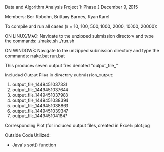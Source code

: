 Data and Algorithm Analysis
Project 1: Phase 2
December 9, 2015

Members: Ben Robohn, Brittany Barnes, Ryan Karel

To compile and run all cases (n = 10, 100, 500, 1000, 2000, 10000, 20000):

ON LINUX/MAC:
Navigate to the unzipped submission directory and type the commands:
./make.sh
./run.sh

ON WINDOWS:
Navigate to the unzipped submission directory and type the commands:
make.bat
run.bat

This produces seven output files denoted "output_file_<start time in ms>"

Included Output Files in directory submission_output:
1. output_file_1449451037331
2. output_file_1449451037644
3. output_file_1449451037988
4. output_file_1449451038394
5. output_file_1449451038863
6. output_file_1449451039347
7. output_file_1449451041847

Corresponding Plot (for included output files, created in Excel):
plot.jpg

Outside Code Utilized:
- Java's sort() function